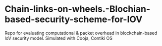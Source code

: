 # Chain-links-on-wheels.-Blochian-based-security-scheme-for-IOV
Repo for evaluating computational &amp; packet overhead in blockchain-based IoV security model. Simulated with Cooja, Contiki OS

